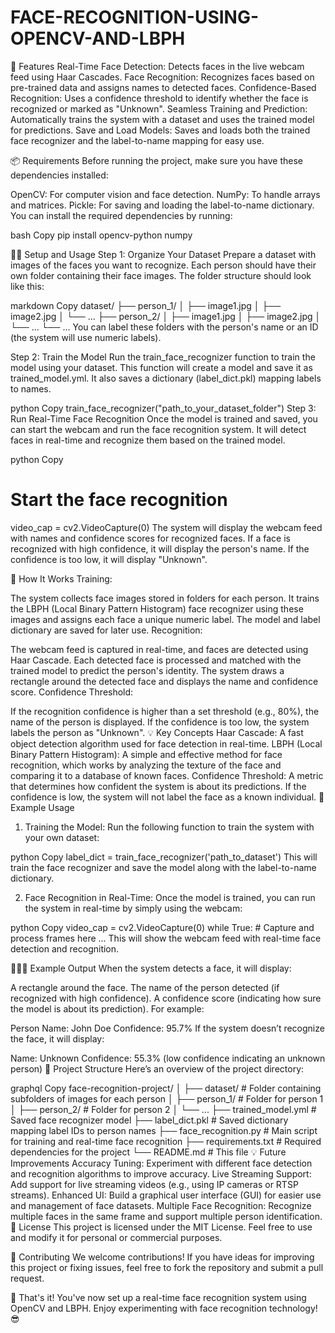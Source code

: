 # FACE-RECOGNITION-USING-OPENCV-AND-LBPH


🧠 Features
Real-Time Face Detection: Detects faces in the live webcam feed using Haar Cascades.
Face Recognition: Recognizes faces based on pre-trained data and assigns names to detected faces.
Confidence-Based Recognition: Uses a confidence threshold to identify whether the face is recognized or marked as "Unknown".
Seamless Training and Prediction: Automatically trains the system with a dataset and uses the trained model for predictions.
Save and Load Models: Saves and loads both the trained face recognizer and the label-to-name mapping for easy use.


📦 Requirements
Before running the project, make sure you have these dependencies installed:

OpenCV: For computer vision and face detection.
NumPy: To handle arrays and matrices.
Pickle: For saving and loading the label-to-name dictionary.
You can install the required dependencies by running:

bash
Copy
pip install opencv-python numpy


🏃‍♂️ Setup and Usage
Step 1: Organize Your Dataset
Prepare a dataset with images of the faces you want to recognize. Each person should have their own folder containing their face images. The folder structure should look like this:

markdown
Copy
dataset/
    ├── person_1/
    │    ├── image1.jpg
    │    ├── image2.jpg
    │    └── ...
    ├── person_2/
    │    ├── image1.jpg
    │    ├── image2.jpg
    │    └── ...
    └── ...
You can label these folders with the person's name or an ID (the system will use numeric labels).

Step 2: Train the Model
Run the train_face_recognizer function to train the model using your dataset. This function will create a model and save it as trained_model.yml. It also saves a dictionary (label_dict.pkl) mapping labels to names.

python
Copy
train_face_recognizer("path_to_your_dataset_folder")
Step 3: Run Real-Time Face Recognition
Once the model is trained and saved, you can start the webcam and run the face recognition system. It will detect faces in real-time and recognize them based on the trained model.

python
Copy
# Start the face recognition
video_cap = cv2.VideoCapture(0)
The system will display the webcam feed with names and confidence scores for recognized faces. If a face is recognized with high confidence, it will display the person's name. If the confidence is too low, it will display "Unknown".

🔄 How It Works
Training:

The system collects face images stored in folders for each person.
It trains the LBPH (Local Binary Pattern Histogram) face recognizer using these images and assigns each face a unique numeric label.
The model and label dictionary are saved for later use.
Recognition:

The webcam feed is captured in real-time, and faces are detected using Haar Cascade.
Each detected face is processed and matched with the trained model to predict the person's identity.
The system draws a rectangle around the detected face and displays the name and confidence score.
Confidence Threshold:

If the recognition confidence is higher than a set threshold (e.g., 80%), the name of the person is displayed.
If the confidence is too low, the system labels the person as "Unknown".
💡 Key Concepts
Haar Cascade: A fast object detection algorithm used for face detection in real-time.
LBPH (Local Binary Pattern Histogram): A simple and effective method for face recognition, which works by analyzing the texture of the face and comparing it to a database of known faces.
Confidence Threshold: A metric that determines how confident the system is about its predictions. If the confidence is low, the system will not label the face as a known individual.
📸 Example Usage
1. Training the Model:
Run the following function to train the system with your own dataset:

python
Copy
label_dict = train_face_recognizer('path_to_dataset')
This will train the face recognizer and save the model along with the label-to-name dictionary.

2. Face Recognition in Real-Time:
Once the model is trained, you can run the system in real-time by simply using the webcam:

python
Copy
video_cap = cv2.VideoCapture(0)
while True:
    # Capture and process frames here
    ...
This will show the webcam feed with real-time face detection and recognition.

🧑‍🤝‍🧑 Example Output
When the system detects a face, it will display:

A rectangle around the face.
The name of the person detected (if recognized with high confidence).
A confidence score (indicating how sure the model is about its prediction).
For example:

Person Name: John Doe
Confidence: 95.7%
If the system doesn’t recognize the face, it will display:

Name: Unknown
Confidence: 55.3% (low confidence indicating an unknown person)
📂 Project Structure
Here’s an overview of the project directory:

graphql
Copy
face-recognition-project/
│
├── dataset/                   # Folder containing subfolders of images for each person
│   ├── person_1/              # Folder for person 1
│   ├── person_2/              # Folder for person 2
│   └── ...
├── trained_model.yml          # Saved face recognizer model
├── label_dict.pkl             # Saved dictionary mapping label IDs to person names
├── face_recognition.py        # Main script for training and real-time face recognition
├── requirements.txt           # Required dependencies for the project
└── README.md                  # This file
💡 Future Improvements
Accuracy Tuning: Experiment with different face detection and recognition algorithms to improve accuracy.
Live Streaming Support: Add support for live streaming videos (e.g., using IP cameras or RTSP streams).
Enhanced UI: Build a graphical user interface (GUI) for easier use and management of face datasets.
Multiple Face Recognition: Recognize multiple faces in the same frame and support multiple person identification.
📝 License
This project is licensed under the MIT License. Feel free to use and modify it for personal or commercial purposes.

🤝 Contributing
We welcome contributions! If you have ideas for improving this project or fixing issues, feel free to fork the repository and submit a pull request.

🎉 That's it! You've now set up a real-time face recognition system using OpenCV and LBPH. Enjoy experimenting with face recognition technology! 😎

